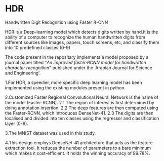 # HDR
Handwritten Digit Recognition using Faster R-CNN

HDR is a Deep-learning model which detects digits written by hand.It is the ability of a computer to recognize the human handwritten digits from different sources like images, papers, touch screens, etc, and classify them into 10 predefined classes (0-9)

The code present in the repositary implements a model proposed by a journal paper titled "_An improved faster‑RCNN model for handwritten character
recognition_" published under the 'Arabian Journal for Science and Engineering'.

1.For HDR, a speedier, more specific deep learning model has been implemented using the existing modules present in python. 

2.Customized Faster Regional Convolutional Neural Network is the name of the model (Faster-RCNN). 
  2.1 The region of interest is first determined by doing annotation insertion. 
  2.2 The deep features are then computed using the Faster-RCNN, which introduces DenseNet-41. 
  2.3 The digits are then localised and divided into ten classes using the regressor and classification layer (0-9). 
  
3.The MNIST dataset was used in this study. 

4.This design employs DenseNet-41 architecture that acts as the feature-extraction tool. It reduces the number of parameters to a bare minimum which makes it cost-efficient. It holds the winning accuracy of 99.78%.



